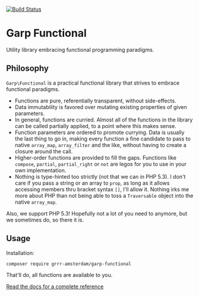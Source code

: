 [![Build Status](https://travis-ci.org/grrr-amsterdam/garp-functional.svg?branch=develop)](https://travis-ci.org/grrr-amsterdam/garp-functional)

# Garp Functional

Utility library embracing functional programming paradigms.

## Philosophy

`Garp\Functional` is a practical functional library that strives to embrace functional paradigms.

- Functions are pure, referentially transparent, without side-effects.
- Data immutability is favored over mutating existing properties of given parameters.
- In general, functions are curried. Almost all of the functions in the library can be called
    partially applied, to a point where this makes sense.
- Function parameters are ordered to promote currying. Data is usually the last thing to go in,
    making every function a fine candidate to pass to native `array_map`, `array_filter` and the
    like, without having to create a closure around the call.
- Higher-order functions are provided to fill the gaps. Functions like `compose`, `partial`,
    `partial_right` or `not` are legos for you to use in your own implementation.
- Nothing is type-hinted too strictly (not that we can in PHP 5.3). I don't care if you pass a
    string or an array to `prop`, as long as it allows accessing members thru bracket syntax `[]`,
    I'll allow it. Nothing irks me more about PHP than not being able to toss a `Traversable` 
    object into the native `array_map`. 

Also, we support PHP 5.3! Hopefully not a lot of you need to anymore, but we sometimes do, so there
it is.

## Usage

Installation:

```
composer require grrr-amsterdam/garp-functional
```

That'll do, all functions are available to you.

[Read the docs for a complete
reference](https://github.com/grrr-amsterdam/garp-functional/blob/master/docs/index.md)
